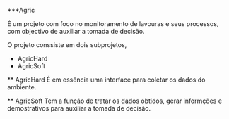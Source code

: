 ***Agric

É um projeto com foco no monitoramento de lavouras e seus processos, com objectivo de auxiliar a tomada de decisão.

O projeto conssiste em dois subprojetos, 

- AgricHard
- AgricSoft

** AgricHard
É em essência uma interface para coletar os dados do ambiente.

** AgricSoft
Tem a função de tratar os dados obtidos, gerar informções e demostrativos para auxiliar a tomada de decisão.
